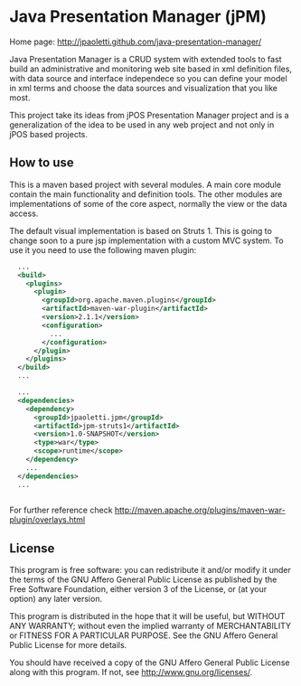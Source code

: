 # Java Presentation Manager (jPM)

Home page: http://jpaoletti.github.com/java-presentation-manager/

Java Presentation Manager is a CRUD system with extended tools to fast build an administrative and
monitoring web site based in xml definition files, with data source and interface independece so
you can define your model in xml terms and choose the data sources and visualization that you like most.

This project take its ideas from jPOS Presentation Manager project and is a generalization of the idea 
to be used in any web project and not only in jPOS based projects.

## How to use

This is a maven based project with several modules. A main core module contain the main functionality and 
definition tools. The other modules are implementations of some of the core aspect, normally the view or
the data access.

The default visual implementation is based on Struts 1. This is going to change soon to a pure jsp implementation
with a custom MVC system. To use it you need to use the following maven plugin:

```xml
  ...
  <build>
    <plugins>
      <plugin>
        <groupId>org.apache.maven.plugins</groupId>
        <artifactId>maven-war-plugin</artifactId>
        <version>2.1.1</version>
        <configuration>
          ...
        </configuration>
      </plugin>
    </plugins>
  </build>
  ...

  ...
  <dependencies>
    <dependency>
      <groupId>jpaoletti.jpm</groupId>
      <artifactId>jpm-struts1</artifactId>
      <version>1.0-SNAPSHOT</version>
      <type>war</type>
      <scope>runtime</scope>
    </dependency>
    ...
  </dependencies>
  ...
  
```
For further reference check http://maven.apache.org/plugins/maven-war-plugin/overlays.html

## License

This program is free software: you can redistribute it and/or modify
it under the terms of the GNU Affero General Public License as
published by the Free Software Foundation, either version 3 of the
License, or (at your option) any later version.

This program is distributed in the hope that it will be useful,
but WITHOUT ANY WARRANTY; without even the implied warranty of
MERCHANTABILITY or FITNESS FOR A PARTICULAR PURPOSE.  See the
GNU Affero General Public License for more details.

You should have received a copy of the GNU Affero General Public License
along with this program.  If not, see <http://www.gnu.org/licenses/>.
